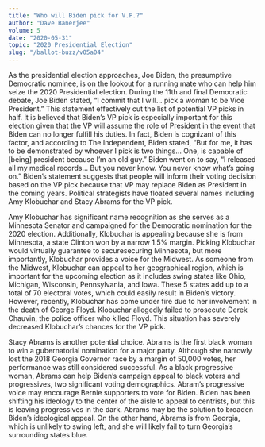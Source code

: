 ```yaml
---
title: "Who will Biden pick for V.P.?"
author: "Dave Banerjee"
volume: 5
date: "2020-05-31"
topic: "2020 Presidential Election"
slug: "/ballot-buzz/v05a04"
---
```


As the presidential election approaches, Joe Biden, the presumptive Democratic nominee, is on the lookout for a running mate who can help him seize the 2020 Presidential election. During the 11th and final Democratic debate, Joe Biden stated, “I commit that I will… pick a woman to be Vice President.” This statement effectively cut the list of potential VP picks in half. It is believed that Biden’s VP pick is especially important for this election given that the VP will assume the role of President in the event that Biden can no longer fulfill his duties. In fact, Biden is cognizant of this factor, and according to The Independent, Biden stated, “But for me, it has to be demonstrated by whoever I pick is two things… One, is capable of [being] president because I’m an old guy.” Biden went on to say, “I released all my medical records… But you never know. You never know what’s going on.” Biden’s statement suggests that people will inform their voting decision based on the VP pick because that VP may replace Biden as President in the coming years. Political strategists have floated several names including Amy Klobuchar and Stacy Abrams for the VP pick. 

Amy Klobuchar has significant name recognition as she serves as a Minnesota Senator and campaigned for the Democratic nomination for the 2020 election. Additionally, Klobuchar is appealing because she is from Minnesota, a state Clinton won by a narrow 1.5% margin. Picking Klobuchar would virtually guarantee to securesecuring Minnesota, but more importantly, Klobuchar provides a voice for the Midwest. As someone from the Midwest, Klobuchar can appeal to her geographical region, which is important for the upcoming election as it includes swing states like Ohio, Michigan, Wisconsin, Pennsylvania, and Iowa. These 5 states add up to a total of 70 electoral votes, which could easily result in Biden’s victory. However, recently, Klobuchar has come under fire due to her involvement in the death of George Floyd. Klobuchar allegedly failed to prosecute Derek Chauvin, the police officer who killed Floyd. This situation has severely decreased Klobuchar’s chances for the VP pick. 

Stacy Abrams is another potential choice. Abrams is the first black woman to win a gubernatorial nomination for a major party. Although she narrowly lost the 2018 Georgia Governor race by a margin of 50,000 votes, her performance was still considered successful. As a black progressive woman, Abrams can help Biden’s campaign appeal to black voters and progressives, two significant voting demographics. Abram’s progressive voice may encourage Bernie supporters to vote for Biden. Biden has been shifting his ideology to the center of the aisle to appeal to centrists, but this is leaving progressives in the dark. Abrams may be the solution to broaden Biden’s ideological appeal. On the other hand, Abrams is from Georgia, which is unlikely to swing left, and she will likely fail to turn Georgia’s surrounding states blue.
